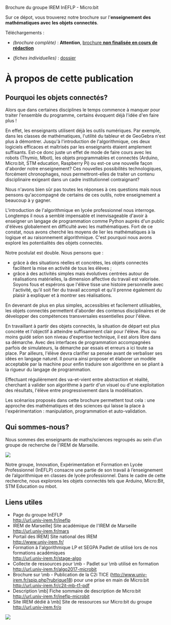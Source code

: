 Brochure du groupe IREM InEFLP - Micro:bit

Sur ce dépot, vous trouverez notre brochure sur l'**enseignement des mathématiques avec les objets connectés**.

Téléchargements : 

* *(brochure complète)* : **Attention**, [brochure **non finalisée en cours de rédaction**](https://raw.githubusercontent.com/iremlp/brochure-IREM---microbit/master/main.pdf)

* *(fiches individuelles)* : [dossier](./fiches/)


# À propos de cette publication

## Pourquoi les objets connectés?


Alors que dans certaines disciplines le temps commence à manquer pour traiter l'ensemble du programme, certains évoquent déjà l'idée d'en faire plus !

En effet, les enseignants utilisent déjà les outils numériques. Par exemple, dans les classes de mathématiques, l'utilité du tableur et de GeoGebra n'est plus à démontrer. Jusqu'à l'introduction de l'algorithmique, ces deux logiciels efficaces et maîtrisés par les enseignants étaient amplement suffisants.
Est-ce donc juste un effet de mode de faire cours avec les robots (Thymio, Mbot), les objets  programmables et connectés (Arduino, Micro:bit, STM education, Raspberry Pi) ou est-ce une nouvelle façon d'aborder notre enseignement?
Ces nouvelles possibilités technologiques, forcément chronophages, nous permettront-elles de traiter un contenu disciplinaire exigeant dans un cadre institutionnel contraignant?

Nous n'avons bien sûr pas toutes les réponses à ces questions mais nous pensons qu'accompagné de certains de ces outils, notre enseignement a beaucoup à y gagner.

L'introduction de l'algorithmique en lycée professionnel nous interroge. Longtemps il nous a semblé impensable et inenvisageable d'avoir à enseigner un langage de programmation comme Python auprès d'un public d'élèves globalement en difficulté avec les mathématiques. Fort de ce constat, nous avons cherché les moyens de lier les mathématiques à la logique et au raisonnement algorithmique. C'est pourquoi nous avons exploré les potentialités des objets connectés.

Notre postulat est double. Nous pensons que :
* grâce à des situations réelles et concrètes, les objets connectés facilitent la mise en activité de tous les élèves ;
* grâce à des activités simples mais évolutives centrées autour de réalisations matérielles, la dimension affective du travail est valorisée.  Soyons fous et espérons que l'élève tisse une histoire personnelle avec l'activité, qu'il soit fier du travail accompli et  qu'il prenne également du plaisir à expliquer et à montrer ses réalisations.


En devenant de plus en plus simples, accessibles et facilement utilisables, les objets connectés permettent d'aborder des contenus disciplinaires et de développer des compétences transversales essentielles pour l'élève.

En travaillant à partir des objets connectés, la situation de départ est plus concrète et l'objectif à atteindre suffisamment clair pour l'élève. Plus ou moins guidé selon son niveau d'expertise technique, il est alors libre dans sa démarche.
Avec des interfaces de programmation accompagnées parfois de simulateurs, la démarche par essais et erreurs a ici toute sa place.
Par ailleurs, l'élève devra clarifier sa pensée avant de verbaliser ses idées en langage naturel. Il pourra ainsi proposer et élaborer un modèle acceptable par la machine pour enfin traduire son algorithme en se pliant à la rigueur du langage de programmation.

Effectuant régulièrement des va-et-vient entre abstraction et réalité, cherchant à valider son algorithme à partir d'un visuel ou d'une exploitation des résultats, l'élève entre progressivement dans la modélisation.

Les scénarios proposés dans cette brochure permettent tout cela : une approche des mathématiques et des sciences qui laisse la place à l'expérimentation : manipulation, programmation et auto-validation.



## Qui sommes-nous?

Nous sommes des enseignants de maths/sciences regroupés au sein d’un groupe de recherche de l'IREM de Marseille.

![](source/res/fig-logo-ineflp.png)


Notre groupe, Innovation, Expérimentation et Formation en Lycée Professionnel (InEFLP) consacre une partie de son travail à l’enseignement de l’algorithmique en classes de lycée professionnel. Dans le cadre de cette recherche, nous explorons les objets connectés tels que Arduino, Micro:Bit, STM Education ou mbot.





## Liens utiles

* Page du groupe InEFLP
</br>http://url.univ-irem.fr/ineflp
* IREM de Marseille] Site académique de l'IREM de Marseille
</br>http://url.univ-irem.fr/mars
* Portail des IREM] Site national des IREM
</br>http://www.univ-irem.fr/
* Formation à l'algorithmique LP et SEGPA
Padlet de utilisé lors de nos formations académiques
</br>http://url.univ-irem.fr/stage-algo
* Collecte de ressources pour \mb - Padlet sur \mb utilisé en formation
</br>http://url.univ-irem.fr/algo2017-microbit
* Brochure sur \mb - Publication de la C2i TICE (http://www.univ-irem.fr/spip.php?rubrique18)
pour une prise en main de Micro:bit
</br>http://url.univ-irem.fr/c2it-mb-t1-pdf
* Description \mb] Fiche sommaire de description de Micro:bit
</br>http://url.univ-irem.fr/ineflp-microbit
* Site IREM dédié à \mb] Site de ressources sur Micro:bit du groupe
</br>http://url.univ-irem.fr/o

![](source/res/fig-ineflp-qr.png)
